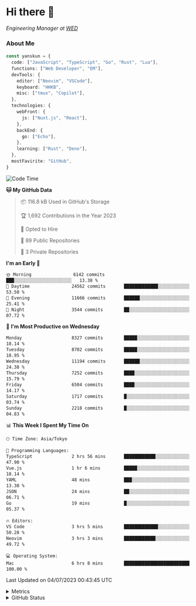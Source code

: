 # Hi there&nbsp;:wave:

<!-- ![Alt text](https://spotify-recently-played-readme.vercel.app/api?user=31kynbuubkiu3r4qh4hjuaglhfay) -->

_Engineering Manager at [WED](https://github.com/wedinc)_

### About Me

```ts
const yanskun = {
  code: ["JavaScript", "TypeScript", "Go", "Rust", "Lua"],
  functions: ["Web Developer", "EM"],
  devTools: {
    editor: ["Neovim", "VSCode"],
    keyboard: "HHKB",
    misc: ["tmux", "Copilot"],
  },
  technologies: {
    webFront: {
      js: ["Nuxt.js", "React"],
    },
    backEnd: {
      go: ["Echo"],
    },
    learning: ["Rust", "Deno"],
  },
  mostFavirite: "GitHub",
}
```

<!--START_SECTION:waka-->
![Code Time](http://img.shields.io/badge/Code%20Time-353%20hrs%205%20mins-blue)

**🐱 My GitHub Data** 

> 📦 116.8 kB Used in GitHub's Storage 
 > 
> 🏆 1,692 Contributions in the Year 2023
 > 
> 💼 Opted to Hire
 > 
> 📜 89 Public Repositories 
 > 
> 🔑 3 Private Repositories 
 > 
**I'm an Early 🐤** 

```text
🌞 Morning                6142 commits        ███░░░░░░░░░░░░░░░░░░░░░░   13.38 % 
🌆 Daytime                24562 commits       █████████████░░░░░░░░░░░░   53.50 % 
🌃 Evening                11666 commits       ██████░░░░░░░░░░░░░░░░░░░   25.41 % 
🌙 Night                  3544 commits        ██░░░░░░░░░░░░░░░░░░░░░░░   07.72 % 
```
📅 **I'm Most Productive on Wednesday** 

```text
Monday                   8327 commits        █████░░░░░░░░░░░░░░░░░░░░   18.14 % 
Tuesday                  8702 commits        █████░░░░░░░░░░░░░░░░░░░░   18.95 % 
Wednesday                11194 commits       ██████░░░░░░░░░░░░░░░░░░░   24.38 % 
Thursday                 7252 commits        ████░░░░░░░░░░░░░░░░░░░░░   15.79 % 
Friday                   6504 commits        ████░░░░░░░░░░░░░░░░░░░░░   14.17 % 
Saturday                 1717 commits        █░░░░░░░░░░░░░░░░░░░░░░░░   03.74 % 
Sunday                   2218 commits        █░░░░░░░░░░░░░░░░░░░░░░░░   04.83 % 
```


📊 **This Week I Spent My Time On** 

```text
🕑︎ Time Zone: Asia/Tokyo

💬 Programming Languages: 
TypeScript               2 hrs 56 mins       ████████████░░░░░░░░░░░░░   47.90 % 
Vue.js                   1 hr 6 mins         █████░░░░░░░░░░░░░░░░░░░░   18.14 % 
YAML                     48 mins             ███░░░░░░░░░░░░░░░░░░░░░░   13.30 % 
JSON                     24 mins             ██░░░░░░░░░░░░░░░░░░░░░░░   06.71 % 
Go                       19 mins             █░░░░░░░░░░░░░░░░░░░░░░░░   05.37 % 

🔥 Editors: 
VS Code                  3 hrs 5 mins        █████████████░░░░░░░░░░░░   50.28 % 
Neovim                   3 hrs 3 mins        ████████████░░░░░░░░░░░░░   49.72 % 

💻 Operating System: 
Mac                      6 hrs 8 mins        █████████████████████████   100.00 % 
```


 Last Updated on 04/07/2023 00:43:45 UTC
<!--END_SECTION:waka-->

<details>
  <summary>Metrics</summary>
  <img src="https://github.com/yanskun/yanskun/blob/main/github-metrics.svg" alt="Metrics">
</details>

<details>
  <summary>GitHub Status</summary>
  <picture>
    <source media="(prefers-color-scheme: dark)" srcset="https://raw.githubusercontent.com/yanskun/yanskun/master/profile-summary-card-output/nord_dark/0-profile-details.svg">
   <img src="https://raw.githubusercontent.com/yanskun/yanskun/master/profile-summary-card-output/default/0-profile-details.svg">
  </picture>
  <br>
  <picture>
    <source media="(prefers-color-scheme: dark)" srcset="https://raw.githubusercontent.com/yanskun/yanskun/master/profile-summary-card-output/nord_dark/1-repos-per-language.svg">
   <img src="https://raw.githubusercontent.com/yanskun/yanskun/master/profile-summary-card-output/default/1-repos-per-language.svg">
  </picture>
  <picture>
    <source media="(prefers-color-scheme: dark)" srcset="https://raw.githubusercontent.com/yanskun/yanskun/master/profile-summary-card-output/nord_dark/2-most-commit-language.svg">
   <img src="https://raw.githubusercontent.com/yanskun/yanskun/master/profile-summary-card-output/default/2-most-commit-language.svg">
  </picture>
  <br>
  <picture>
    <source media="(prefers-color-scheme: dark)" srcset="https://raw.githubusercontent.com/yanskun/yanskun/master/profile-summary-card-output/nord_dark/3-stats.svg">
   <img src="https://raw.githubusercontent.com/yanskun/yanskun/master/profile-summary-card-output/default/3-stats.svg">
  </picture>
  <picture>
    <source media="(prefers-color-scheme: dark)" srcset="https://raw.githubusercontent.com/yanskun/yanskun/master/profile-summary-card-output/nord_dark/4-productive-time.svg">
   <img src="https://raw.githubusercontent.com/yanskun/yanskun/master/profile-summary-card-output/default/4-productive-time.svg">
  </picture>
</details>
